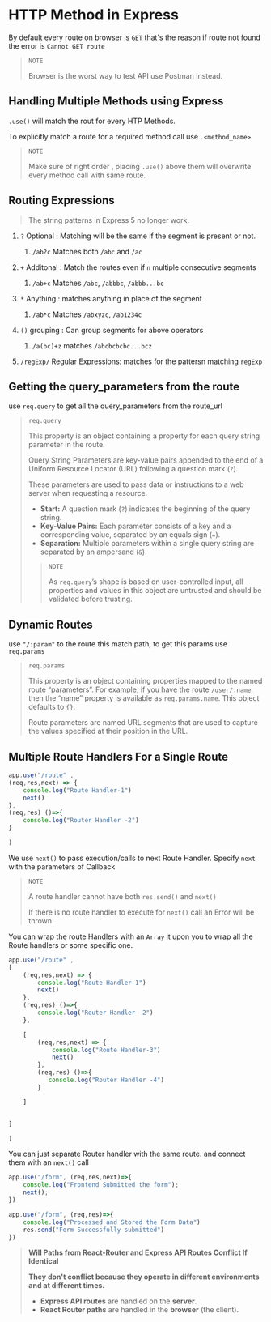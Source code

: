 # HTTP Method in Express

By default every route on browser is `GET` that's the reason if route not found the error is `Cannot GET route`  

> `NOTE`
> 
> Browser is the worst way to test API use Postman Instead.

## Handling Multiple Methods using Express

`.use()` will match the rout for every HTP Methods.

To explicitly match a route for a required method call use `.<method_name>`  

> `NOTE`
> 
> Make sure of right order , placing `.use()` above them will overwrite every method call with same route.

## Routing Expressions

> The string patterns in Express 5 no longer work.

1. `?` Optional : Matching will be the same if the segment is present or not.
   
   1. `/ab?c`  Matches both  `/abc` and `/ac`

2. `+` Additonal : Match the routes even if `n` multiple consecutive segments
   
   1. `/ab+c` Matches `/abc`, `/abbbc`, `/abbb...bc` 

3. `*` Anything : matches anything in place of the segment
   
   1. `/ab*c` Matches `/abxyzc`, `/ab1234c`

4. `()` grouping : Can group segments for above operators
   
   1. `/a(bc)+z` matches `/abcbcbcbc...bcz`

5. `/regExp/` Regular Expressions: matches for the pattersn matching `regExp`

## Getting the query_parameters from the route

use `req.query` to get all the query_parameters from the route_url  

> `req.query`
> 
> This property is an object containing a property for each query string parameter in the route.
> 
> Query String Parameters are key-value pairs appended to the end of a Uniform Resource Locator (URL) following a question mark (`?`).
> 
> These parameters are used to pass data or instructions to a web server when requesting a resource.
> 
> - **Start:** A question mark (`?`) indicates the beginning of the query string.
> - **Key-Value Pairs:** Each parameter consists of a key and a corresponding value, separated by an equals sign (`=`).
> - **Separation:** Multiple parameters within a single query string are separated by an ampersand (`&`).
> 
> > `NOTE`
> > 
> > As `req.query`’s shape is based on user-controlled input, all properties and values in this object are untrusted and should be validated before trusting.

## Dynamic Routes

use `"/:param"` to the route this match path, to get this params use `req.params`

> `req.params`
> 
> This property is an object containing properties mapped to the named route “parameters”. For example, if you have the route `/user/:name`, then the “name” property is available as `req.params.name`. This object defaults to `{}`.
> 
> Route parameters are named URL segments that are used to capture the values specified at their position in the URL.

## Multiple Route Handlers For a Single Route

```js
app.use("/route" ,
(req,res,next) => {
    console.log("Route Handler-1")
    next()
},
(req,res) ()=>{
    console.log("Router Handler -2")
}

)
```

We use `next()` to pass execution/calls to next Route Handler. Specify `next` with the parameters of Callback

>  `NOTE`
> 
> A route handler cannot have both `res.send()` and `next()`
> 
> If there is no route handler to execute for `next()` call an Error will be thrown.

You can wrap the route Handlers with an `Array` it upon you to wrap all the Route handlers or some specific one.

```js
app.use("/route" ,
[
    (req,res,next) => {
        console.log("Route Handler-1")
        next()
    },
    (req,res) ()=>{
        console.log("Router Handler -2")
    },

    [
        (req,res,next) => {
            console.log("Route Handler-3")
            next()
        },
        (req,res) ()=>{
           console.log("Router Handler -4")
        }

    ]


]

)
```

You can just separate Router handler with the same route. and connect them with an `next()` call

```js
app.use("/form", (req,res,next)=>{
    console.log("Frontend Submitted the form");
    next();
})

app.use("/form", (req,res)=>{
    console.log("Processed and Stored the Form Data")
    res.send("Form Successfully submitted")
}) 
```

> **Will Paths from React-Router and Express API Routes Conflict If Identical**
> 
> **They don't conflict because they operate in different environments and at different times.**
> 
> - **Express API routes** are handled on the **server**.
> - **React Router paths** are handled in the **browser** (the client).

